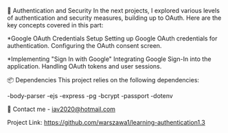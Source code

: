 🔐 Authentication and Security
In the next projects, I explored various levels of authentication and security measures, building up to OAuth. Here are the key concepts covered in this part:

*Google OAuth Credentials Setup Setting up Google OAuth credentials for authentication. Configuring the OAuth consent screen.

*Implementing "Sign In with Google" Integrating Google Sign-In into the application. Handling OAuth tokens and user sessions.

📦 Dependencies
This project relies on the following dependencies:

-body-parser
-ejs
-express
-pg
-bcrypt
-passport
-dotenv


📧 Contact me - iav2020@hotmail.com

Project Link: https://github.com/warszawa1/learning-authentication1.3
